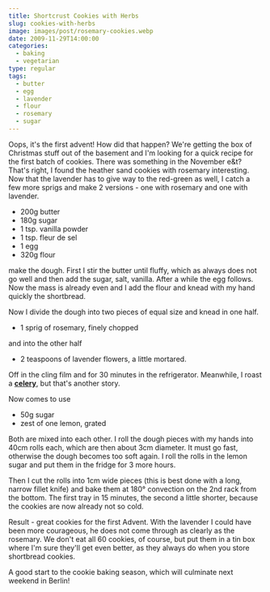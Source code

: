 ```yaml
---
title: Shortcrust Cookies with Herbs
slug: cookies-with-herbs
image: images/post/rosemary-cookies.webp
date: 2009-11-29T14:00:00
categories: 
  - baking
  - vegetarian
type: regular
tags: 
  - butter
  - egg
  - lavender
  - flour
  - rosemary
  - sugar
---
```


Oops, it's the first advent! How did that happen? We're getting the box of Christmas stuff out of the basement and I'm looking for a quick recipe for the first batch of cookies. There was something in the November e&t? That's right, I found the heather sand cookies with rosemary interesting. Now that the lavender has to give way to the red-green as well, I catch a few more sprigs and make 2 versions - one with rosemary and one with lavender.

* 200g butter 
* 180g sugar 
* 1 tsp. vanilla powder 
* 1 tsp. fleur de sel 
* 1 egg 
* 320g flour

make the dough. First I stir the butter until fluffy, which as always does not go well and then add the sugar, salt, vanilla. After a while the egg follows. Now the mass is already even and I add the flour and knead with my hand quickly the shortbread.

Now I divide the dough into two pieces of equal size and knead in one half.

* 1 sprig of rosemary, finely chopped

and into the other half

* 2 teaspoons of lavender flowers, a little mortared.

Off in the cling film and for 30 minutes in the refrigerator. Meanwhile, I roast a **[celery](../fried-celery-cutlets/)**, but that's another story.

Now comes to use

* 50g sugar 
* zest of one lemon, grated

Both are mixed into each other. I roll the dough pieces with my hands into 40cm rolls each, which are then about 3cm diameter. It must go fast, otherwise the dough becomes too soft again. I roll the rolls in the lemon sugar and put them in the fridge for 3 more hours.

Then I cut the rolls into 1cm wide pieces (this is best done with a long, narrow fillet knife) and bake them at 180° convection on the 2nd rack from the bottom. The first tray in 15 minutes, the second a little shorter, because the cookies are now already not so cold.

Result - great cookies for the first Advent. With the lavender I could have been more courageous, he does not come through as clearly as the rosemary. We don't eat all 60 cookies, of course, but put them in a tin box where I'm sure they'll get even better, as they always do when you store shortbread cookies.

A good start to the cookie baking season, which will culminate next weekend in Berlin!
